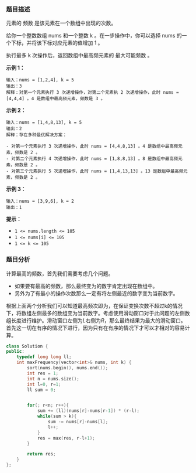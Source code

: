 ### 题目描述

元素的 频数 是该元素在一个数组中出现的次数。

给你一个整数数组 nums 和一个整数 k 。在一步操作中，你可以选择 nums 的一个下标，并将该下标对应元素的值增加 1 。

执行最多 k 次操作后，返回数组中最高频元素的 最大可能频数 。

**示例 1：**

~~~
输入：nums = [1,2,4], k = 5
输出：3
解释：对第一个元素执行 3 次递增操作，对第二个元素执 2 次递增操作，此时 nums = [4,4,4] 。4 是数组中最高频元素，频数是 3 。
~~~

**示例 2：**

~~~
输入：nums = [1,4,8,13], k = 5
输出：2
解释：存在多种最优解决方案：

- 对第一个元素执行 3 次递增操作，此时 nums = [4,4,8,13] 。4 是数组中最高频元素，频数是 2 。
- 对第二个元素执行 4 次递增操作，此时 nums = [1,8,8,13] 。8 是数组中最高频元素，频数是 2 。
- 对第三个元素执行 5 次递增操作，此时 nums = [1,4,13,13] 。13 是数组中最高频元素，频数是 2 。
~~~

**示例 3：**

~~~
输入：nums = [3,9,6], k = 2
输出：1
~~~

**提示：**

- `1 <= nums.length <= 105`
- `1 <= nums[i] <= 105`
- `1 <= k <= 105`

### 题目分析

计算最高的频数，首先我们需要考虑几个问题。

* 如果要有最高的频数，那么最终变为的数字肯定出现在数组中。
* 另外为了有最小的操作次数那么一定有将左侧最近的数字变为当前数字。

根据上面两个分析我们可以知道最高频次即为，在保证变换次数不超过k的情况下，将数组左侧最多的数组变为当前数字。考虑使用滑动窗口对于此问题的左侧数组长度进行维护。滑动窗口左侧为*L*右侧为*R*，那么最终结果为最大的滑动窗口。首先这一切在有序的情况下进行，因为只有在有序的情况下才可以才相对的容易计算。

~~~c++
class Solution {
public:
    typedef long long ll;
    int maxFrequency(vector<int>& nums, int k) {
        sort(nums.begin(), nums.end());
        int res = 1;
        int n = nums.size();
        int l=0, r=1;
        ll sum = 0;


        for(; r<n; r++){
            sum += (ll)(nums[r]-nums[r-1]) * (r-l);
            while(sum > k){
                sum -= nums[r]-nums[l];
                l++;
            }
            res = max(res, r-l+1);
        }

        return res;
    }
};
~~~

